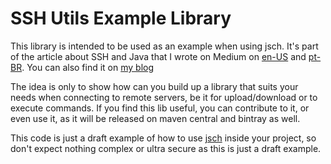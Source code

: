 # SSH Utils Example Library

This library is intended to be used as an example when using jsch. It's part of the article about SSH and Java that I wrote on Medium on [en-US](https://medium.com/@paulushc/secure-shell-ssh-and-java-3bb380050d4b) and  [pt-BR](https://medium.com/@paulushc/secure-shell-ssh-e-java-d47c10996256). You can also find it on [my blog](https://paulushcgcj.github.io/article/tech/java/ssh/2016/11/09/secure-shell-and-java.html)

The idea is only to show how can you build up a library that suits your needs when connecting to remote servers, be it for upload/download or to execute commands. If you find this lib useful, you can contribute to it, or even use it, as it will be released on maven central and bintray as well.

This code is just a draft example of how to use [jsch](http://www.jcraft.com/jsch/) inside your project, so don't expect nothing complex or ultra secure as this is just a draft example.